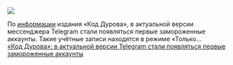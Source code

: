 <!--2025-03-31 14:00:58-->
<div class="yb">
  <div class="rss smaller1 habr"><img src="https://habrastorage.org/getpro/habr/upload_files/65a/8a6/e2d/65a8a6e2ddd210d225c1f0c2e0742560.png" /><p>По <a href="https://t.me/d_code/21964" rel="noopener noreferrer nofollow">информации</a> издания «Код Дурова», в&nbsp;актуальной версии мессенджера Telegram стали появляться первые замороженные аккаунты. Такие учётные записи находятся в&nbsp;режиме «Только... <br><a class="light" href="https://habr.com/ru/news/896154/?utm_source=habrahabr&utm_medium=rss&utm_campaign=896154">«Код Дурова»: в актуальной версии Telegram стали появляться первые замороженные аккаунты</a></div>
</div>
